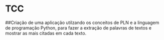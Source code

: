 # TCC
##Criação de uma aplicação utilzando os conceitos de PLN e a linguagem de programação Python, para fazer a extração de palavras de textos e mostrar as mais citadas em cada texto.
